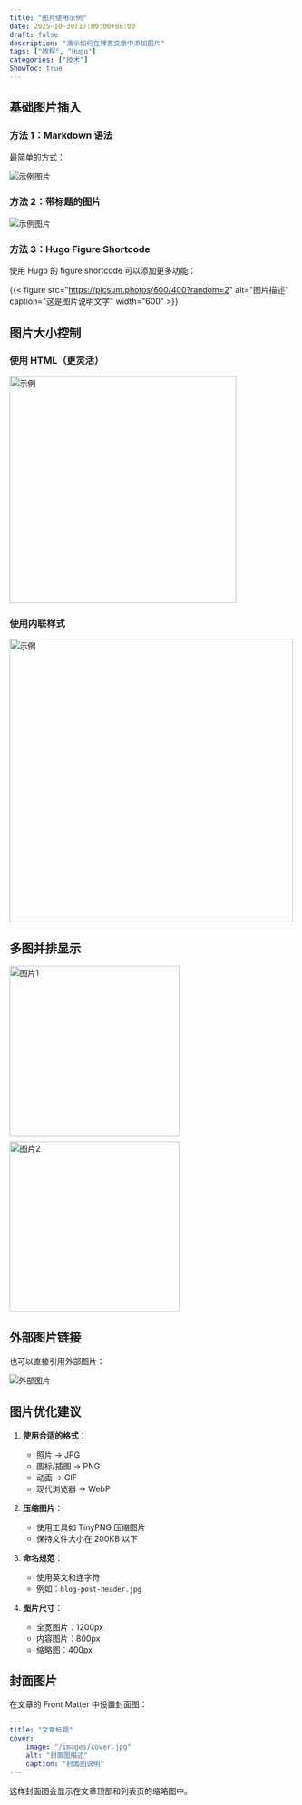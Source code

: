 ```yaml
---
title: "图片使用示例"
date: 2025-10-30T17:00:00+08:00
draft: false
description: "演示如何在博客文章中添加图片"
tags: ["教程", "Hugo"]
categories: ["技术"]
ShowToc: true
---
```


## 基础图片插入

### 方法 1：Markdown 语法

最简单的方式：

![示例图片](https://picsum.photos/800/600)

### 方法 2：带标题的图片

![示例图片](https://picsum.photos/800/600?random=1 "这是鼠标悬停时显示的标题")

### 方法 3：Hugo Figure Shortcode

使用 Hugo 的 figure shortcode 可以添加更多功能：

{{< figure src="https://picsum.photos/600/400?random=2" alt="图片描述" caption="这是图片说明文字" width="600" >}}

## 图片大小控制

### 使用 HTML（更灵活）

<img src="https://picsum.photos/800/600?random=3" alt="示例" width="400" />

### 使用内联样式

<img src="https://picsum.photos/800/600?random=4" alt="示例" style="width: 500px; height: auto;" />

## 多图并排显示

<div style="display: flex; gap: 10px; flex-wrap: wrap;">
  <img src="https://picsum.photos/300/200?random=5" alt="图片1" width="300" />
  <img src="https://picsum.photos/300/200?random=6" alt="图片2" width="300" />
</div>

## 外部图片链接

也可以直接引用外部图片：

![外部图片](https://picsum.photos/600/400?random=7)

## 图片优化建议

1. **使用合适的格式**：
   - 照片 → JPG
   - 图标/插图 → PNG
   - 动画 → GIF
   - 现代浏览器 → WebP

2. **压缩图片**：
   - 使用工具如 TinyPNG 压缩图片
   - 保持文件大小在 200KB 以下

3. **命名规范**：
   - 使用英文和连字符
   - 例如：`blog-post-header.jpg`

4. **图片尺寸**：
   - 全宽图片：1200px
   - 内容图片：800px
   - 缩略图：400px

## 封面图片

在文章的 Front Matter 中设置封面图：

```yaml
---
title: "文章标题"
cover:
    image: "/images/cover.jpg"
    alt: "封面图描述"
    caption: "封面图说明"
---
```

这样封面图会显示在文章顶部和列表页的缩略图中。
